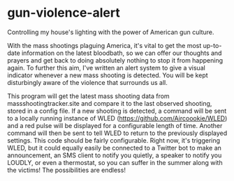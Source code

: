 # gun-violence-alert
Controlling my house's lighting with the power of American gun culture.

With the mass shootings plaguing America, it's vital to get the most up-to-date information on the latest bloodbath, so we can offer our thoughts and prayers and get back to doing absolutely nothing to stop it from happening again. To further this aim, I've written an alert system to give a visual indicator whenever a new mass shooting is detected. You will be kept disturbingly aware of the violence that surrounds us all.

This program will get the latest mass shooting data from
massshootingtracker.site
and compare it to the last observed shooting, stored in a config file.
If a new shooting is detected, a command will be sent to a locally running instance of WLED (https://github.com/Aircoookie/WLED) and a red pulse will be displayed for a configurable length of time. Another command will then be sent to tell WLED to return to the previously displayed settings.
This code should be fairly configurable. Right now, it's triggering WLED, but it could equally easily be connected to a Twitter bot to make an announcement, an SMS client to notify you quietly, a speaker to notify you LOUDLY, or even a thermostat, so you can suffer in the summer along with the victims! The possibilities are endless!
